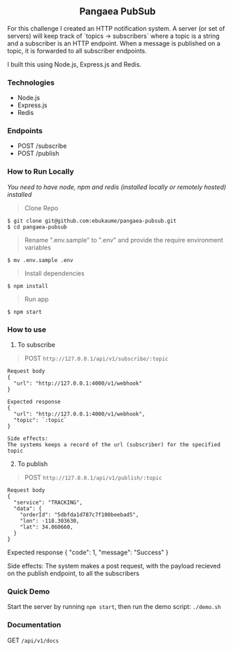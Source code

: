 <h2 align="center">Pangaea PubSub</h2>

<p>
  For this challenge I created an HTTP notification system. A server (or set of servers) will keep track of `topics -> subscribers` where a topic is a string and a subscriber is an HTTP endpoint.  When a message is published on a topic, it is forwarded to all subscriber endpoints.

  I built this using Node.js, Express.js and Redis.
</p>

### Technologies
* Node.js
* Express.js
* Redis


### Endpoints
- POST /subscribe
- POST /publish

### How to Run Locally
_You need to have node, npm and redis (installed locally or remotely hosted) installed_

> Clone Repo
```
$ git clone git@github.com:ebukaume/pangaea-pubsub.git
$ cd pangaea-pubsub
```

> Rename ".env.sample" to ".env" and provide the require environment variables
```
$ mv .env.sample .env
```

> Install dependencies
```
$ npm install
```

> Run app
```
$ npm start
```

### How to use
1. To subscribe
> POST `http://127.0.0.1/api/v1/subscribe/:topic`
```
Request body
{
  "url": "http://127.0.0.1:4000/v1/webhook"
}

Expected response
{
  "url": "http://127.0.0.1:4000/v1/webhook",
  "topic": `:topic`
}

Side effects:
The systems keeps a record of the url (subscriber) for the specified topic
```
2. To publish
> POST `http://127.0.0.1/api/v1/publish/:topic`
```
Request body
{
  "service": "TRACKING",
  "data": {
    "orderId": "5dbfda1d787c7f100beebad5",
    "lon": -118.303630,
    "lat": 34.060660,
  }
}
```
Expected response
{
  "code": 1,
  "message": "Success"
}

Side effects:
The system makes a post request, with the payload recieved on the publish endpoint, to all the subscribers

### Quick Demo
Start the server by running `npm start`, then run the demo script: `./demo.sh`

### Documentation
GET `/api/v1/docs`
